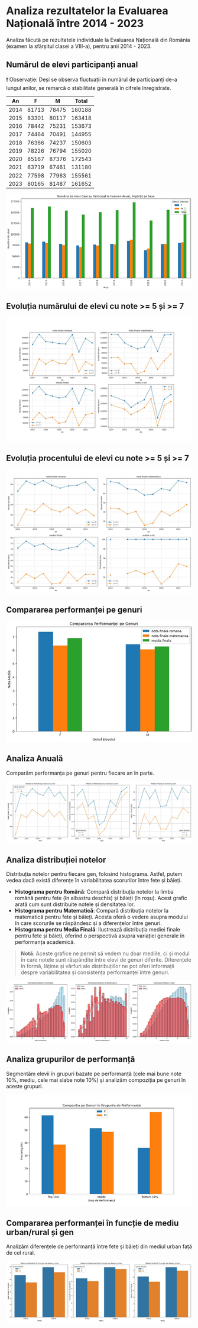 # Analiza rezultatelor la Evaluarea Națională între 2014 - 2023
Analiza făcută pe rezultatele individuale la Evaluarea Națională din România (examen la sfârșitul clasei a VIII-a), pentru anii 2014 - 2023.

## Numărul de elevi participanți anual

:exclamation: Observație: 
Deși se observa fluctuații în numărul de participanți de-a lungul anilor, se remarcă o stabilitate generală în cifrele înregistrate.

| An | F | M | Total |
|---------------------------------------|-------------------------------------------------------------------------|---------------------------------------------------------------------------------------------|------------------------------------------------------------------------------------------------------------------------------------------------------|
| 2014 | 81713 | 78475 | 160188 |
| 2015 | 83301 | 80117 | 163418 |
| 2016 | 78442 | 75231 | 153673 |
| 2017 | 74464 | 70491 | 144955 |
| 2018 | 76366 | 74237 | 150603 |
| 2019 | 78226 | 76794 | 155020 |
| 2020 | 85167 | 87376 | 172543 |
| 2021 | 63719 | 67461 | 131180 |
| 2022 | 77598 | 77963 | 155561 |
| 2023 | 80165 | 81487 | 161652 |

![](images/numar_elevi_anual.png)

## Evoluția numărului de elevi cu note >= 5 și >= 7

![](images/evolutie_note.jpg)

## Evoluția procentului de elevi cu note >= 5 și >= 7

![](images/evolutie_procent_note.jpg)

## Compararea performanței pe genuri

![](images/media_gen.jpg)

## Analiza Anuală
Comparăm performanța pe genuri pentru fiecare an în parte.

![](images/medii_gen_ani.jpg)

## Analiza distribuției notelor

Distribuția notelor pentru fiecare gen, folosind histograma. Astfel, putem vedea dacă există diferențe în variabilitatea scorurilor între fete și băieți.

- **Histograma pentru Română**: Compară distribuția notelor la limba română pentru fete (în albastru deschis) și băieți (în roșu). Acest grafic arată cum sunt distribuite notele și densitatea lor.
- **Histograma pentru Matematică**: Compară distribuția notelor la matematică pentru fete și băieți. Acesta oferă o vedere asupra modului în care scorurile se răspândesc și a diferențelor între genuri.
- **Histograma pentru Media Finală**: Ilustrează distribuția mediei finale pentru fete și băieți, oferind o perspectivă asupra variației generale în performanța academică.

> **Notă**: Aceste grafice ne permit să vedem nu doar mediile, ci și modul în care notele sunt răspândite între elevi de genuri diferite. Diferențele în formă, lățime și vârfuri ale distribuțiilor ne pot oferi informații despre variabilitatea și consistența performanței între genuri.

![](images/distributie_note_gen.jpg)

## Analiza grupurilor de performanță
Segmentăm elevii în grupuri bazate pe performanță (cele mai bune note 10%, mediu, cele mai slabe note 10%) și analizăm compoziția pe genuri în aceste grupuri.

![](images/top_middle_bottom_percentile.jpg)

## Compararea performanței în funcție de mediu urban/rural și gen 
Analizăm diferențele de performanță între fete și băieți din mediul urban față de cel rural.

![](images/medie_note_mediu_gen.jpg)
